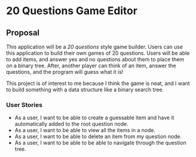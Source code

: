 # 20 Questions Game Editor

## Proposal

This application will be a *20 questions* style game builder.
Users can use this application to build their own games of 20 questions. Users will be able to add items, and answer yes
and no questions about them to place them on a binary tree. After, another player can think of an item, answer
the questions, and the program will guess what it is!

This project is of interest to me because I think the game is neat, and I want to build something with a data structure
like a binary search tree.

### User Stories

* As a user, I want to be able to create a guessable item and have it automatically added to the root question node.
* As a user, I want to be able to view all the items in a node.
* As a user, I want to be able to delete an item from my question node.
* As a user, I want to be able to be able to navigate through the question tree.